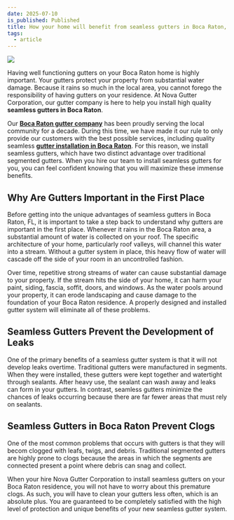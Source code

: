 ```yaml
---
date: 2025-07-10
is_published: Published
title: How your home will benefit from seamless gutters in Boca Raton, FL
tags:
  - article
---
```

![](/media/tips-seamless-gutters-boca-raton-fl.jpg)

Having well functioning gutters on your Boca Raton home is highly important. Your gutters protect your property from substantial water damage. Because it rains so much in the local area, you cannot forego the responsibility of having gutters on your residence. At Nova Gutter Corporation, our gutter company is here to help you install high quality **seamless gutters in Boca Raton**.

Our [**Boca Raton gutter company**](https://www.novagutter.com/) has been proudly serving the local community for a decade. During this time, we have made it our rule to only provide our customers with the best possible services, including quality seamless [**gutter installation in Boca Raton**](https://novagutter.com/#residential-gutter-installation). For this reason, we install seamless gutters, which have two distinct advantage over traditional segmented gutters. When you hire our team to install seamless gutters for you, you can feel confident knowing that you will maximize these immense benefits.

## Why Are Gutters Important in the First Place

Before getting into the unique advantages of seamless gutters in Boca Raton, FL, it is important to take a step back to understand why gutters are important in the first place. Whenever it rains in the Boca Raton area, a substantial amount of water is collected on your roof. The specific architecture of your home, particularly roof valleys, will channel this water into a stream. Without a gutter system in place, this heavy flow of water will cascade off the side of your room in an uncontrolled fashion.

Over time, repetitive strong streams of water can cause substantial damage to your property. If the stream hits the side of your home, it can harm your paint, siding, fascia, soffit, doors, and windows. As the water pools around your property, it can erode landscaping and cause damage to the foundation of your Boca Raton residence. A properly designed and installed gutter system will eliminate all of these problems.

## Seamless Gutters Prevent the Development of Leaks

One of the primary benefits of a seamless gutter system is that it will not develop leaks overtime. Traditional gutters were manufactured in segments. When they were installed, these gutters were kept together and watertight through sealants. After heavy use, the sealant can wash away and leaks can form in your gutters. In contrast, seamless gutters minimize the chances of leaks occurring because there are far fewer areas that must rely on sealants.

## Seamless Gutters in Boca Raton Prevent Clogs

One of the most common problems that occurs with gutters is that they will becom clogged with leafs, twigs, and debris. Traditional segmented gutters are highly prone to clogs because the areas in which the segments are connected present a point where debris can snag and collect.

When your hire Nova Gutter Corporation to install seamless gutters on your Boca Raton residence, you will not have to worry about this premature clogs. As such, you will have to clean your gutters less often, which is an absolute plus. You are guaranteed to be completely satisfied with the high level of protection and unique benefits of your new seamless gutter system.